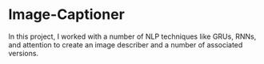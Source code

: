 # Image-Captioner
In this project, I worked with a number of NLP techniques like GRUs, RNNs, and attention to create an image describer and a number of associated versions. 
